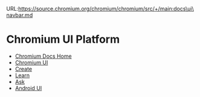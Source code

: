 URL:https://source.chromium.org/chromium/chromium/src/+/main:docs\ui\navbar.md
# Chromium UI Platform

* [Chromium Docs Home](/docs/README.md)
* [Chromium UI](/docs/ui/index.md)
* [Create](/docs/ui/create/index.md)
* [Learn](/docs/ui/learn/index.md)
* [Ask](/docs/ui/ask/index.md)
* [Android UI](/docs/ui/android/overview.md)


[home]: /docs/ui/index.md
